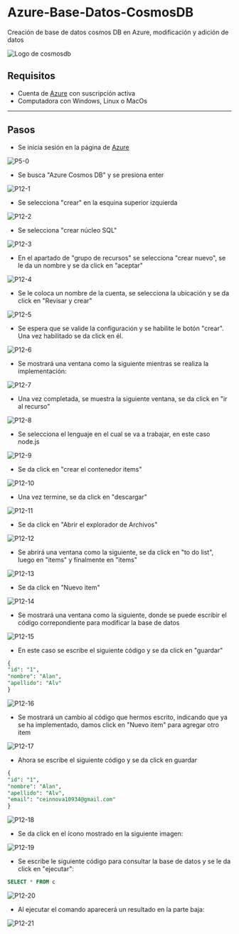 # Azure-Base-Datos-CosmosDB
Creación de base de datos cosmos DB en Azure, modificación y adición de datos

![Logo de cosmosdb](https://github.com/AlanAlvaradoR/Azure-Base-Datos-CosmosDB/blob/main/imagenes/cosmosdb.jpg)

## Requisitos

- Cuenta de [Azure](https://portal.azure.com/) con suscripción activa
- Computadora con Windows, Linux o MacOs

---------------------------------------------------------

## Pasos

- Se inicia sesión en la página de [Azure](https://portal.azure.com/)

![P5-0](https://github.com/AlanAlvaradoR/Azure-Base-Datos-CosmosDB/blob/main/imagenes/inicio%20Azure.PNG)

- Se busca "Azure Cosmos DB" y se presiona enter

![P12-1](https://github.com/AlanAlvaradoR/Azure-Base-Datos-CosmosDB/blob/main/imagenes/P12-1.PNG)

- Se selecciona "crear" en la esquina superior izquierda

![P12-2](https://github.com/AlanAlvaradoR/Azure-Base-Datos-CosmosDB/blob/main/imagenes/P12-2.PNG)

- Se selecciona "crear núcleo SQL"

![P12-3](https://github.com/AlanAlvaradoR/Azure-Base-Datos-CosmosDB/blob/main/imagenes/P12-3.PNG)

- En el apartado de "grupo de recursos" se selecciona "crear nuevo", se le da un nombre y se da click en "aceptar"

![P12-4](https://github.com/AlanAlvaradoR/Azure-Base-Datos-CosmosDB/blob/main/imagenes/P12-4.PNG)

- Se le coloca un nombre de la cuenta, se selecciona la ubicación y se da click en "Revisar y crear"

![P12-5](https://github.com/AlanAlvaradoR/Azure-Base-Datos-CosmosDB/blob/main/imagenes/P12-5.PNG)

- Se espera que se valide la configuración y se habilite le botón "crear". Una vez habilitado se da click en él.

![P12-6](https://github.com/AlanAlvaradoR/Azure-Base-Datos-CosmosDB/blob/main/imagenes/P12-6.PNG)

- Se mostrará una ventana como la siguiente mientras se realiza la implementación:

![P12-7](https://github.com/AlanAlvaradoR/Azure-Base-Datos-CosmosDB/blob/main/imagenes/P12-7.PNG)

- Una vez completada, se muestra la siguiente ventana, se da click en "ir al recurso"

![P12-8](https://github.com/AlanAlvaradoR/Azure-Base-Datos-CosmosDB/blob/main/imagenes/P12-8.PNG)

- Se selecciona el lenguaje en el cual se va a trabajar, en este caso node.js

![P12-9](https://github.com/AlanAlvaradoR/Azure-Base-Datos-CosmosDB/blob/main/imagenes/P12-9.PNG)

- Se da click en "crear el contenedor items"

![P12-10](https://github.com/AlanAlvaradoR/Azure-Base-Datos-CosmosDB/blob/main/imagenes/P12-10.PNG)

- Una vez termine, se da click en "descargar"

![P12-11](https://github.com/AlanAlvaradoR/Azure-Base-Datos-CosmosDB/blob/main/imagenes/P12-11.PNG)

- Se da click en "Abrir el explorador de Archivos"

![P12-12](https://github.com/AlanAlvaradoR/Azure-Base-Datos-CosmosDB/blob/main/imagenes/P12-12.PNG)

- Se abrirá una ventana como la siguiente, se da click en "to do list", luego en "items" y finalmente en "items"

![P12-13](https://github.com/AlanAlvaradoR/Azure-Base-Datos-CosmosDB/blob/main/imagenes/P12-13.PNG)

- Se da click en "Nuevo item"

![P12-14](https://github.com/AlanAlvaradoR/Azure-Base-Datos-CosmosDB/blob/main/imagenes/P12-14.PNG)

- Se mostrará una ventana como la siguiente, donde se puede escribir el código correpondiente para modificar la base de datos

![P12-15](https://github.com/AlanAlvaradoR/Azure-Base-Datos-CosmosDB/blob/main/imagenes/P12-15.PNG)

- En este caso se escribe el siguiente código y se da click en "guardar"

```SQL
{
"id": "1",
"nombre": "Alan",
"apellido": "Alv"
}
```
![P12-16](https://github.com/AlanAlvaradoR/Azure-Base-Datos-CosmosDB/blob/main/imagenes/P12-16.PNG)

- Se mostrará un cambio al código que hermos escrito, indicando que ya se ha implementado, damos click en "Nuevo item" para agregar otro item

![P12-17](https://github.com/AlanAlvaradoR/Azure-Base-Datos-CosmosDB/blob/main/imagenes/P12-17.PNG)

- Ahora se escribe el siguiente código y se da click en guardar

```SQL
{
"id": "1",
"nombre": "Alan",
"apellido": "Alv",
"email": "ceinnova10934@gmail.com"
}
```
![P12-18](https://github.com/AlanAlvaradoR/Azure-Base-Datos-CosmosDB/blob/main/imagenes/P12-18.PNG)

- Se da click en el ícono mostrado en la siguiente imagen:

![P12-19](https://github.com/AlanAlvaradoR/Azure-Base-Datos-CosmosDB/blob/main/imagenes/P12-19.PNG)

- Se escribe le siguiente código para consultar la base de datos y se le da click en "ejecutar":

```SQL
SELECT * FROM c
```

![P12-20](https://github.com/AlanAlvaradoR/Azure-Base-Datos-CosmosDB/blob/main/imagenes/P12-20.PNG)

- Al ejecutar el comando aparecerá un resultado en la parte baja:

![P12-21](https://github.com/AlanAlvaradoR/Azure-Base-Datos-CosmosDB/blob/main/imagenes/P12-21.PNG)







